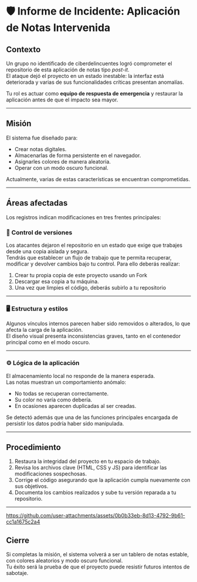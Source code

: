 # 🛡️ Informe de Incidente: Aplicación de Notas Intervenida

## Contexto

Un grupo no identificado de ciberdelincuentes logró comprometer el repositorio de esta aplicación de notas tipo *post-it*.  
El ataque dejó el proyecto en un estado inestable: la interfaz está deteriorada y varias de sus funcionalidades críticas presentan anomalías.

Tu rol es actuar como **equipo de respuesta de emergencia** y restaurar la aplicación antes de que el impacto sea mayor.  

---

## Misión

El sistema fue diseñado para:  
- Crear notas digitales.  
- Almacenarlas de forma persistente en el navegador.  
- Asignarles colores de manera aleatoria.  
- Operar con un modo oscuro funcional.  

Actualmente, varias de estas características se encuentran comprometidas.

---

## Áreas afectadas

Los registros indican modificaciones en tres frentes principales:

### 🔐 Control de versiones
Los atacantes dejaron el repositorio en un estado que exige que trabajes desde una copia aislada y segura.  
Tendrás que establecer un flujo de trabajo que te permita recuperar, modificar y devolver cambios bajo tu control.
Para ello deberás realizar:
1. Crear tu propia copia de este proyecto usando un Fork 
2. Descargar esa copia a tu máquina. 
3. Una vez que limpies el código, deberás subirlo a tu repositorio

---

### 🖥️ Estructura y estilos
Algunos vínculos internos parecen haber sido removidos o alterados, lo que afecta la carga de la aplicación.  
El diseño visual presenta inconsistencias graves, tanto en el contenedor principal como en el modo oscuro.  

---

### ⚙️ Lógica de la aplicación
El almacenamiento local no responde de la manera esperada.  
Las notas muestran un comportamiento anómalo:  
- No todas se recuperan correctamente.  
- Su color no varía como debería.  
- En ocasiones aparecen duplicadas al ser creadas.  

Se detectó además que una de las funciones principales encargada de persistir los datos podría haber sido manipulada.

---

## Procedimiento

1. Restaura la integridad del proyecto en tu espacio de trabajo.  
2. Revisa los archivos clave (HTML, CSS y JS) para identificar las modificaciones sospechosas.  
3. Corrige el código asegurando que la aplicación cumpla nuevamente con sus objetivos.  
4. Documenta los cambios realizados y sube tu versión reparada a tu repositorio.  

---

https://github.com/user-attachments/assets/0b0b33eb-8d13-4792-9b61-cc1a1675c2a4


## Cierre

Si completas la misión, el sistema volverá a ser un tablero de notas estable, con colores aleatorios y modo oscuro funcional.  
Tu éxito será la prueba de que el proyecto puede resistir futuros intentos de sabotaje.
